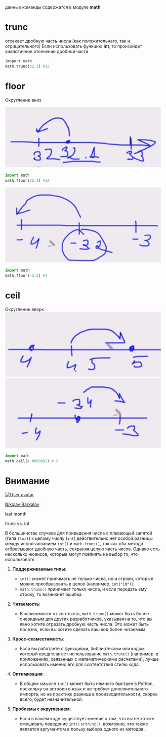 данные команды содержатся в модуле **math**

# trunc
отсекает дробную часть числа (как положительнаго, так и отрицательного)
Если использовать функцию **int**, то произойдет аналогичное отсечение дробной части

```python
imoport math
math.trunc(32.3) #32
```

# floor
Округление вниз

![](../_pictures/image_20250405174437.png)

```python
import math
math.floor(32.1) #32
```

![](../_pictures/image_20250405174752.png)

```python
import math
math.floor(-3.2) #4 
```


# ceil
Округление вверх
![](../_pictures/image_20250405175015.png)
![](../_pictures/image_20250405175311.png)


```python
import math
math.ceil(4.0000001) # 5
```


# Внимание
[![User avatar](https://cdn.stepik.net/media/users/702392392/1703606357-ZtX4jAu/avatar.png)](https://stepik.org/users/702392392)

[Nikolay Barkalov](https://stepik.org/users/702392392)

last month

trunc vs. int

В большинстве случаев для приведения числа с плавающей запятой (типа `float`) к целому числу (`int`) действительно нет особой разницы между использованием `int()` и `math.trunc()`, так как оба метода отбрасывают дробную часть, сохраняя целую часть числа. Однако есть несколько нюансов, которые могут повлиять на выбор то, что использовать:

1. **Поддерживаемые типы**:
    
    - `int()` может принимать не только числа, но и строки, которые можно преобразовать в целое (например, `int("10")`).
    - `math.trunc()` принимает только числа, и если передать ему строку, то возникнет ошибка.
2. **Читаемость**:
    
    - В зависимости от контекста, `math.trunc()` может быть более очевидным для других разработчиков, указывая на то, что вы явно хотите отрезать дробную часть числа. Это может быть полезно, если вы хотите сделать ваш код более читаемым.
3. **Кросс-совместимость**:
    
    - Если вы работаете с функциями, библиотеками или кодом, который предполагает использование `math.trunc()` (например, в приложениях, связанных с математическими расчетами), лучше использовать именно его для соответствия стилю кода.
4. **Оптимизация**:
    
    - В общем смысле `int()` может быть немного быстрее в Python, поскольку он встроен в язык и не требует дополнительного импорта, но на практике разница в производительности, скорее всего, будет незначительной.
5. **Проблемы с округлением**:
    
    - Если в вашем коде существует мнение о том, что вы не хотите смешивать поведение `int()` и `trunc()`, возможно, это также является аргументом в пользу выбора одного из методов.